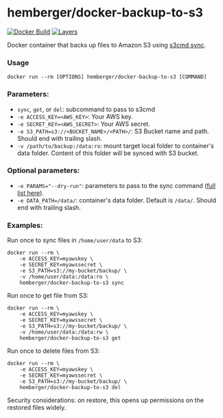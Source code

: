 hemberger/docker-backup-to-s3
=============================

[![Docker Build](https://img.shields.io/docker/automated/hemberger/docker-backup-to-s3.svg)](https://hub.docker.com/r/hemberger/docker-backup-to-s3)
[![Layers](https://images.microbadger.com/badges/image/hemberger/docker-backup-to-s3.svg)](https://microbadger.com/images/hemberger/docker-backup-to-s3)

Docker container that backs up files to Amazon S3 using [s3cmd sync](http://s3tools.org/s3cmd-sync).

### Usage

    docker run --rm [OPTIONS] hemberger/docker-backup-to-s3 [COMMAND]

### Parameters:

* `sync`, `get`, or `del`: subcommand to pass to s3cmd
* `-e ACCESS_KEY=<AWS_KEY>`: Your AWS key.
* `-e SECRET_KEY=<AWS_SECRET>`: Your AWS secret.
* `-e S3_PATH=s3://<BUCKET_NAME>/<PATH>/`: S3 Bucket name and path. Should end with trailing slash.
* `-v /path/to/backup:/data:ro`: mount target local folder to container's data folder. Content of this folder will be synced with S3 bucket.

### Optional parameters:

* `-e PARAMS="--dry-run"`: parameters to pass to the sync command ([full list here](http://s3tools.org/usage)).
* `-e DATA_PATH=/data/`: container's data folder. Default is `/data/`. Should end with trailing slash.

### Examples:

Run once to sync files in `/home/user/data` to S3:

    docker run --rm \
        -e ACCESS_KEY=myawskey \
        -e SECRET_KEY=myawssecret \
        -e S3_PATH=s3://my-bucket/backup/ \
        -v /home/user/data:/data:ro \
        hemberger/docker-backup-to-s3 sync

Run once to get file from S3:

    docker run --rm \
        -e ACCESS_KEY=myawskey \
        -e SECRET_KEY=myawssecret \
        -e S3_PATH=s3://my-bucket/backup/ \
        -v /home/user/data:/data:rw \
        hemberger/docker-backup-to-s3 get

Run once to delete files from S3:

    docker run --rm \
        -e ACCESS_KEY=myawskey \
        -e SECRET_KEY=myawssecret \
        -e S3_PATH=s3://my-bucket/backup/ \
        hemberger/docker-backup-to-s3 del

Security considerations: on restore, this opens up permissions on the restored files widely.
